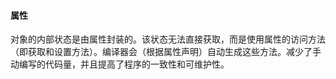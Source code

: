 #### 属性
对象的内部状态是由属性封装的。该状态无法直接获取，而是使用属性的访问方法（即获取和设置方法）。编译器会（根据属性声明）自动生成这些方法。减少了手动编写的代码量，并且提高了程序的一致性和可维护性。


